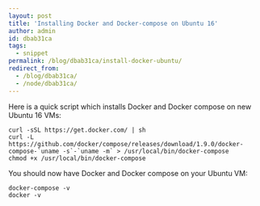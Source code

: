 ```yaml
---
layout: post
title: 'Installing Docker and Docker-compose on Ubuntu 16'
author: admin
id: dbab31ca
tags:
  - snippet
permalink: /blog/dbab31ca/install-docker-ubuntu/
redirect_from:
  - /blog/dbab31ca/
  - /node/dbab31ca/
---
```

Here is a quick script which installs Docker and Docker compose on new Ubuntu 16 VMs:

    curl -sSL https://get.docker.com/ | sh
    curl -L https://github.com/docker/compose/releases/download/1.9.0/docker-compose-`uname -s`-`uname -m` > /usr/local/bin/docker-compose
    chmod +x /usr/local/bin/docker-compose

You should now have Docker and Docker compose on your Ubuntu VM:

    docker-compose -v
    docker -v
